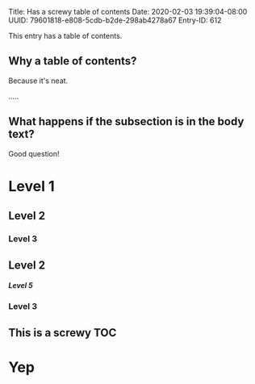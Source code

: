 Title: Has a screwy table of contents
Date: 2020-02-03 19:39:04-08:00
UUID: 79601818-e808-5cdb-b2de-298ab4278a67
Entry-ID: 612

This entry has a table of contents.

## Why a table of contents?

Because it's neat.

.....

## What happens if the subsection is in the body text?

Good question!

# Level 1

## Level 2

### Level 3

## Level 2

##### Level 5

### Level 3

## This is a screwy TOC

# Yep
